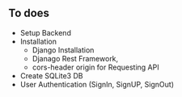 ## To does
- Setup Backend
- Installation
    - Django Installation
    - Djanago Rest Framework, 
    - cors-header origin for Requesting API
- Create SQLite3 DB
- User Authentication (SignIn, SignUP, SignOut)